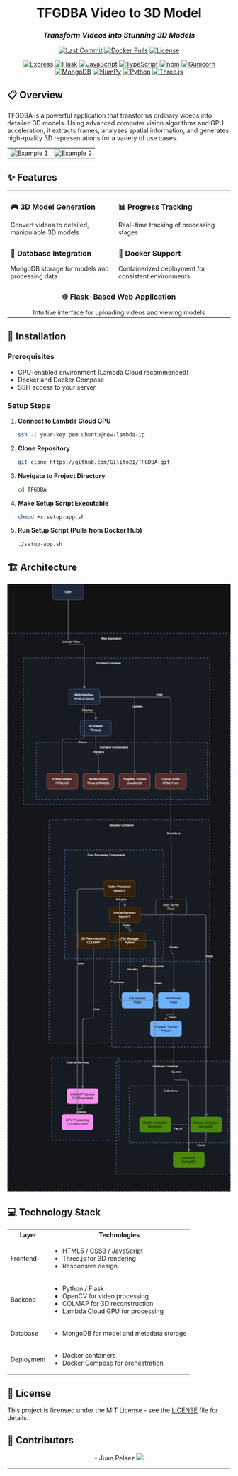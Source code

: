 <div align="center">

#  TFGDBA Video to 3D Model 

### *Transform Videos into Stunning 3D Models*


[![Last Commit](https://img.shields.io/github/last-commit/gilito21/TFGDBA?style=for-the-badge)](https://github.com/gilito21/TFGDBA/commits)
[![Docker Pulls](https://img.shields.io/docker/pulls/tiogilito21/tfgdba-app?style=for-the-badge&logo=docker&logoColor=white&color=2496ED)](https://hub.docker.com/r/tiogilito21/tfgdba-app)
[![License](https://img.shields.io/github/license/gilito21/TFGDBA?style=for-the-badge&color=green)](LICENSE)

</div>

<div align="center">

[![Express](https://img.shields.io/badge/Express-000000?style=for-the-badge&logo=express&logoColor=white)](https://expressjs.com/)
[![Flask](https://img.shields.io/badge/Flask-000000?style=for-the-badge&logo=flask&logoColor=white)](https://flask.palletsprojects.com/)
[![JavaScript](https://img.shields.io/badge/JavaScript-F7DF1E?style=for-the-badge&logo=javascript&logoColor=black)](https://developer.mozilla.org/en-US/docs/Web/JavaScript)
[![TypeScript](https://img.shields.io/badge/TypeScript-3178C6?style=for-the-badge&logo=typescript&logoColor=white)](https://www.typescriptlang.org/)
[![npm](https://img.shields.io/badge/npm-CB3837?style=for-the-badge&logo=npm&logoColor=white)](https://www.npmjs.com/)
[![Gunicorn](https://img.shields.io/badge/Gunicorn-499848?style=for-the-badge&logo=gunicorn&logoColor=white)](https://gunicorn.org/)
[![MongoDB](https://img.shields.io/badge/MongoDB-47A248?style=for-the-badge&logo=mongodb&logoColor=white)](https://www.mongodb.com/)
[![NumPy](https://img.shields.io/badge/NumPy-013243?style=for-the-badge&logo=numpy&logoColor=white)](https://numpy.org/)
[![Python](https://img.shields.io/badge/Python-3776AB?style=for-the-badge&logo=python&logoColor=white)](https://www.python.org/)
[![Three.js](https://img.shields.io/badge/Three.js-black?style=for-the-badge&logo=three.js&logoColor=white)](https://threejs.org/)

</div>

## 📋 Overview

TFGDBA is a powerful application that transforms ordinary videos into detailed 3D models. Using advanced computer vision algorithms and GPU acceleration, it extracts frames, analyzes spatial information, and generates high-quality 3D representations for a variety of use cases.

<div align="center">
<table>
<tr>
<td width="50%">
<img src="https://raw.githubusercontent.com/gilito21/TFGDBA/main/assets/example1.gif" alt="Example 1"/>
</td>
<td width="50%">
<img src="https://raw.githubusercontent.com/gilito21/TFGDBA/main/assets/example2.gif" alt="Example 2"/>
</td>
</tr>
</table>
</div>

## ✨ Features

<div align="center">
<table>
<tr>
<td>
<h3>🎮 3D Model Generation</h3>
Convert videos to detailed, manipulable 3D models
</td>
<td>
<h3>📊 Progress Tracking</h3>
Real-time tracking of processing stages
</td>
</tr>
<tr>
<td>
<h3>💾 Database Integration</h3>
MongoDB storage for models and processing data
</td>
<td>
<h3>🐳 Docker Support</h3>
Containerized deployment for consistent environments
</td>
</tr>
<tr>
<td colspan="2" align="center">
<h3>🌐 Flask-Based Web Application</h3>
Intuitive interface for uploading videos and viewing models
</td>
</tr>
</table>
</div>

## 🚀 Installation

### Prerequisites
- GPU-enabled environment (Lambda Cloud recommended)
- Docker and Docker Compose
- SSH access to your server

### Setup Steps

1. **Connect to Lambda Cloud GPU**
   ```bash
   ssh -i your-key.pem ubuntu@new-lambda-ip
   ```

2. **Clone Repository**
   ```bash
   git clone https://github.com/Gilito21/TFGDBA.git
   ```

3. **Navigate to Project Directory**
   ```bash
   cd TFGDBA
   ```

4. **Make Setup Script Executable**
   ```bash
   chmod +x setup-app.sh
   ```

5. **Run Setup Script (Pulls from Docker Hub)**
   ```bash
   ./setup-app.sh
   ```

## 🏗️ Architecture

<div align="center">
<img src="data_flow_diagram.drawio.png" alt="Architecture Diagram" width="800"/>
</div>

## 💻 Technology Stack

<table>
<tr>
<th>Layer</th>
<th>Technologies</th>
</tr>
<tr>
<td>Frontend</td>
<td>
  <ul>
    <li>HTML5 / CSS3 / JavaScript</li>
    <li>Three.js for 3D rendering</li>
    <li>Responsive design</li>
  </ul>
</td>
</tr>
<tr>
<td>Backend</td>
<td>
  <ul>
    <li>Python / Flask</li>
    <li>OpenCV for video processing</li>
    <li>COLMAP for 3D reconstruction</li>
    <li>Lambda Cloud GPU for processing</li>
  </ul>
</td>
</tr>
<tr>
<td>Database</td>
<td>
  <ul>
    <li>MongoDB for model and metadata storage</li>
  </ul>
</td>
</tr>
<tr>
<td>Deployment</td>
<td>
  <ul>
    <li>Docker containers</li>
    <li>Docker Compose for orchestration</li>
  </ul>
</td>
</tr>
</table>

## 📄 License

This project is licensed under the MIT License - see the [LICENSE](LICENSE) file for details.

## 👥 Contributors

<div align="center">
   - Juan Pelaez
<a href="https://github.com/gilito21/TFGDBA/graphs/contributors">
  <img src="https://contrib.rocks/image?repo=gilito21" />
</a>
</div>

<div align="center">

</div>

---

<div align="center">
</div>
